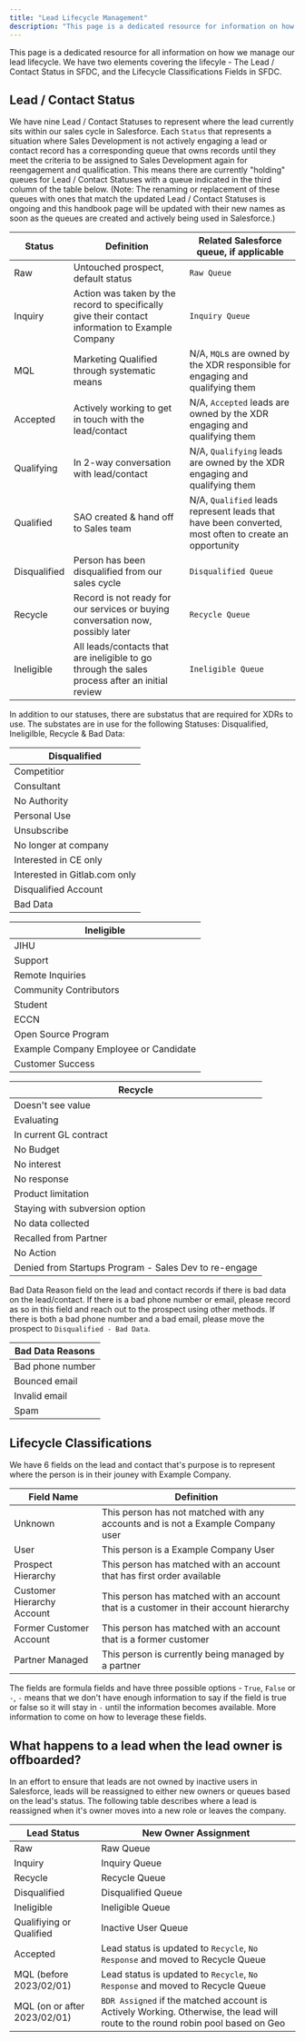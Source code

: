 ```yaml
---
title: "Lead Lifecycle Management"
description: "This page is a dedicated resource for information on how Example Company manages it's lead lifecycle"
---
```


This page is a dedicated resource for all information on how we manage our lead lifecycle. We have two elements covering the lifecyle - The Lead / Contact Status in SFDC, and the Lifecycle Classifications Fields in SFDC.

## Lead / Contact Status

We have nine Lead / Contact Statuses to represent where the lead currently sits within our sales cycle in Salesforce. Each `Status` that represents a situation where Sales Development is not actively engaging a lead or contact record has a corresponding queue that owns records until they meet the criteria to be assigned to Sales Development again for reengagement and qualification. This means there are currently "holding" queues for Lead / Contact Statuses with a queue indicated in the third column of the table below. (Note: The renaming or replacement of these queues with ones that match the updated Lead / Contact Statuses is ongoing and this handbook page will be updated with their new names as soon as the queues are created and actively being used in Salesforce.)

| Status | Definition | Related Salesforce queue, if applicable |
|--------|--------|--------|
| Raw | Untouched prospect, default status | `Raw Queue` |
| Inquiry | Action was taken by the record to specifically give their contact information to Example Company | `Inquiry Queue` |
| MQL | Marketing Qualified through systematic means | N/A, `MQL`s are owned by the XDR responsible for engaging and qualifying them  |
| Accepted | Actively working to get in touch with the lead/contact | N/A, `Accepted` leads are owned by the XDR engaging and qualifying them |
| Qualifying | In 2-way conversation with lead/contact | N/A, `Qualifying` leads are owned by the XDR engaging and qualifying them |
| Qualified | SAO created & hand off to Sales team | N/A, `Qualified` leads represent leads that have been converted, most often to create an opportunity |
| Disqualified | Person has been disqualified from our sales cycle | `Disqualified Queue` |
| Recycle | Record is not ready for our services or buying conversation now, possibly later | `Recycle Queue` |
| Ineligible | All leads/contacts that are ineligible to go through the sales process after an initial review | `Ineligible Queue` |

In addition to our statuses, there are substatus that are required for XDRs to use. The substates are in use for the following Statuses: Disqualified, Ineligilble, Recycle & Bad Data:

| Disqualified |
|-----|
| Competitior |
| Consultant |
| No Authority |
| Personal Use |
| Unsubscribe |
| No longer at company |
| Interested in CE only |
| Interested in Gitlab.com only |
| Disqualified Account |
| Bad Data |

|Ineligible |
|----|
| JIHU |
| Support |
| Remote Inquiries |
| Community Contributors |
| Student |
| ECCN |
| Open Source Program |
| Example Company Employee or Candidate |
| Customer Success |

| Recycle |
| ----- |
| Doesn't see value |
| Evaluating |
| In current GL contract |
| No Budget |
| No interest |
| No response |
| Product limitation |
| Staying with subversion option |
| No data collected |
| Recalled from Partner |
| No Action |
| Denied from Startups Program - Sales Dev to re-engage |

Bad Data Reason field on the lead and contact records if there is bad data on the lead/contact. If there is a bad phone number or email, please record as so in this field and reach out to the prospect using other methods. If there is both a bad phone number and a bad email, please move the prospect to `Disqualified - Bad Data`.

| Bad Data Reasons |
|---- |
|Bad phone number |
|Bounced email |
|Invalid email |
|Spam |

## Lifecycle Classifications

We have 6 fields on the lead and contact that's purpose is to represent where the person is in their jouney with Example Company.

| Field Name | Definition |
|-----|------|
| Unknown | This person has not matched with any accounts and is not a Example Company user |
| User | This person is a Example Company User |
| Prospect Hierarchy | This person has matched with an account that has first order available |
| Customer Hierarchy Account | This person has matched with an account that is a customer in their account hierarchy |
| Former Customer Account | This person has matched with an account that is a former customer |
| Partner Managed | This person is currently being managed by a partner |

The fields are formula fields and have three possible options - `True`, `False` or `-`, `-` means that we don't have enough information to say if the field is true or false so it will stay in `-` until the information becomes available. More information to come on how to leverage these fields.

## What happens to a lead when the lead owner is offboarded?

In an effort to ensure that leads are not owned by inactive users in Salesforce, leads will be reassigned to either new owners or queues based on the lead's status. The following table describes where a lead is reassigned when it's owner moves into a new role or leaves the company.

| Lead Status | New Owner Assignment |
|----|----|
| Raw | Raw Queue |
| Inquiry | Inquiry Queue |
| Recycle | Recycle Queue |
| Disqualified | Disqualified Queue |
| Ineligible | Ineligible Queue |
| Qualifiying or Qualified | Inactive User Queue |
| Accepted | Lead status is updated to `Recycle`, `No Response` and moved to Recycle Queue |
| MQL (before 2023/02/01) | Lead status is updated to `Recycle`, `No Response` and moved to Recycle Queue |
| MQL (on or after 2023/02/01) | `BDR Assigned` if the matched account is Actively Working. Otherwise, the lead will route to the round robin pool based on Geo |
